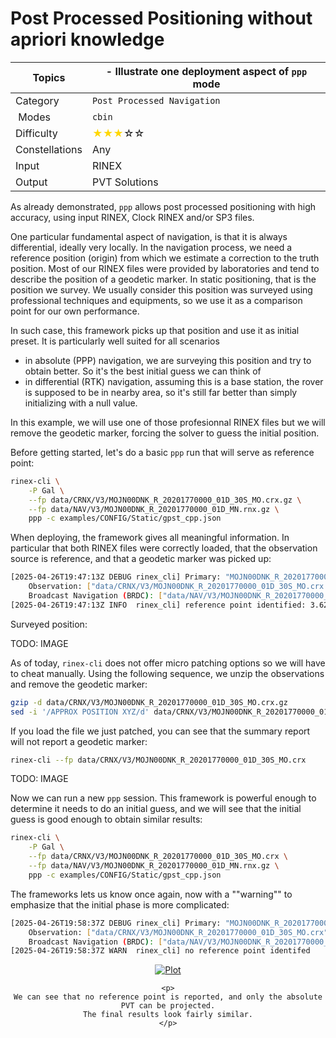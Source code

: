 Post Processed Positioning without apriori knowledge
====================================================

| Topics         | - Illustrate one deployment aspect of `ppp` mode                      |
|----------------|-----------------------------------------------------------------------|
| Category       | `Post Processed Navigation`                                           |
| Modes          | `cbin`                                                                |
| Difficulty     | <span style="color:gold"> &#9733;&#9733;&#9733;</span>&#9734;&#9734;  |
| Constellations | Any                                                                   |
| Input          | RINEX                                                                 |
| Output         | PVT Solutions                                                         |

As already demonstrated, `ppp` allows post processed positioning with high accuracy,
using input RINEX, Clock RINEX and/or SP3 files. 

One particular fundamental aspect of navigation, is that it is always differential, ideally
very locally. In the navigation process, we need a reference position (origin) from which we estimate
a correction to the truth position. Most of our RINEX files were provided by laboratories and tend
to describe the position of a geodetic marker. In static positioning, that is the position
we survey. We usually consider this position was surveyed using professional techniques and equipments,
so we use it as a comparison point for our own performance.

In such case, this framework picks up that position and use it as initial preset. It is particularly well suited for
all scenarios

- in absolute (PPP) navigation, we are surveying this position and try to obtain better. So it's the best initial guess
we can think of
- in differential (RTK) navigation, assuming this is a base station, the rover is supposed to be in nearby area, so it's still
far better than simply initializing with a null value.

In this example, we will use one of those profesionnal RINEX files but we will remove the geodetic marker, forcing
the solver to guess the initial position.

Before getting started, let's do a basic `ppp` run that will serve as reference point:

```bash
rinex-cli \
    -P Gal \
    --fp data/CRNX/V3/MOJN00DNK_R_20201770000_01D_30S_MO.crx.gz \
    --fp data/NAV/V3/MOJN00DNK_R_20201770000_01D_MN.rnx.gz \
    ppp -c examples/CONFIG/Static/gpst_cpp.json
```

When deploying, the framework gives all meaningful information. In particular that both RINEX files were
correctly loaded, that the observation source is reference, and that a geodetic marker was picked up:

```bash
[2025-04-26T19:47:13Z DEBUG rinex_cli] Primary: "MOJN00DNK_R_20201770000_01D_30S_MO"
    Observation: ["data/CRNX/V3/MOJN00DNK_R_20201770000_01D_30S_MO.crx.gz"]
    Broadcast Navigation (BRDC): ["data/NAV/V3/MOJN00DNK_R_20201770000_01D_MN.rnx.gz"]
[2025-04-26T19:47:13Z INFO  rinex_cli] reference point identified: 3.62843E3km, 5.62059E2km, 5.19787E3km (lat=54.94432°, long=8.80538°)
```

Surveyed position:   

TODO: IMAGE

As of today, `rinex-cli` does not offer micro patching options so we will have to cheat manually.
Using the following sequence, we unzip the observations and remove the geodetic marker:

```bash 
gzip -d data/CRNX/V3/MOJN00DNK_R_20201770000_01D_30S_MO.crx.gz
sed -i '/APPROX POSITION XYZ/d' data/CRNX/V3/MOJN00DNK_R_20201770000_01D_30S_MO.crx
```

If you load the file we just patched, you can see that the summary report will not report a geodetic marker:

```bash
rinex-cli --fp data/CRNX/V3/MOJN00DNK_R_20201770000_01D_30S_MO.crx
```

TODO: IMAGE

Now we can run a new `ppp` session. This framework is powerful enough to determine it needs to do an initial guess,
and we will see that the initial guess is good enough to obtain similar results:

```bash
rinex-cli \
    -P Gal \
    --fp data/CRNX/V3/MOJN00DNK_R_20201770000_01D_30S_MO.crx \
    --fp data/NAV/V3/MOJN00DNK_R_20201770000_01D_MN.rnx.gz \
    ppp -c examples/CONFIG/Static/gpst_cpp.json
```

The frameworks lets us know once again, now with a ""warning"" to emphasize that the 
initial phase is more complicated:

```bash
[2025-04-26T19:58:37Z DEBUG rinex_cli] Primary: "MOJN00DNK_R_20201770000_01D_30S_MO"
    Observation: ["data/CRNX/V3/MOJN00DNK_R_20201770000_01D_30S_MO.crx"]
    Broadcast Navigation (BRDC): ["data/NAV/V3/MOJN00DNK_R_20201770000_01D_MN.rnx.gz"]
[2025-04-26T19:58:37Z WARN  rinex_cli] no reference point identifed
```

<div align="center">
    <a href=https://github.com/rtk-rs/rinex-cli/tree/develop/plots/survey-demo/absolute0-map.png>
        <img src=https://github.com/rtk-rs/rinex-cli/tree/develop/plots/survey-demo/absolute0-map.png alt="Plot">
    </a>

    <p>
    We can see that no reference point is reported, and only the absolute PVT can be projected.
    The final results look fairly similar.
    </p>
</div>

